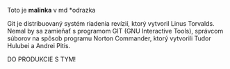 Toto je **malinka** v md
*odrazka

Git je distribuovaný systém riadenia revízií, ktorý vytvoril Linus Torvalds. Nemal by sa zamieňať s programom GIT (GNU Interactive Tools), správcom súborov na spôsob programu Norton Commander, ktorý vytvorili Tudor Hulubei a Andrei Pitis.

DO PRODUKCIE S TYM!

